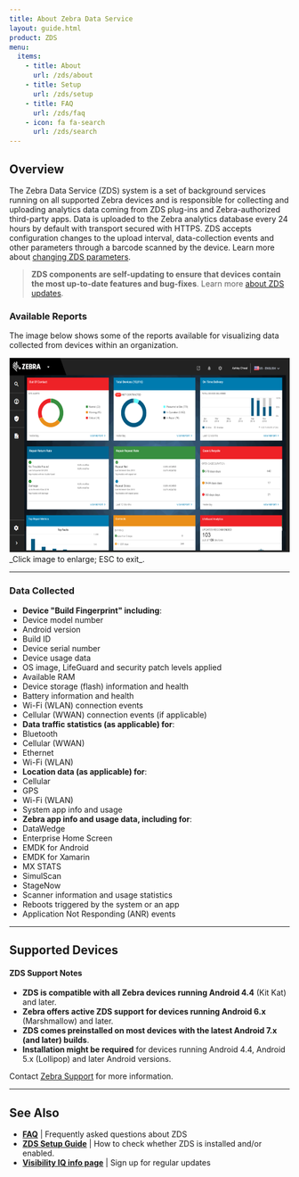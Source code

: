 ```yaml
---
title: About Zebra Data Service
layout: guide.html
product: ZDS
menu:
  items:
    - title: About
      url: /zds/about
    - title: Setup
      url: /zds/setup
    - title: FAQ
      url: /zds/faq
    - icon: fa fa-search
      url: /zds/search
---
```

<a id="system_config"></a>
## Overview

The Zebra Data Service (ZDS) system is a set of background services running on all supported Zebra devices and is responsible for collecting and uploading analytics data coming from ZDS plug-ins and Zebra-authorized third-party apps. Data is uploaded to the Zebra analytics database every 24 hours by default with transport secured with HTTPS. ZDS accepts configuration changes to the upload interval, data-collection events and other parameters through a barcode scanned by the device. Learn more about [changing ZDS parameters](../faq/#qcananyzdsparameterscanbechanged). 

> **ZDS components are self-updating to ensure that devices contain the most up-to-date features and bug-fixes**. Learn more [about ZDS updates](../faq/#qwhatisthesizeofthezdsupdatedownload).

### Available Reports
The image below shows some of the reports available for visualizing data collected from devices within an organization. 

<img alt="image" style="height:350px" src="VisibilityIQ_dashboard.png"/>
_Click image to enlarge; ESC to exit_. 
<br>

-----
<a id="clock_config"></a>
### Data Collected

* **Device "Build Fingerprint" including**:
 * Device model number
 * Android version
 * Build ID
* Device serial number
* Device usage data 
* OS image, LifeGuard and security patch levels applied
* Available RAM
* Device storage (flash) information and health 
* Battery information and health
* Wi-Fi (WLAN) connection events
* Cellular (WWAN) connection events (if applicable)
* **Data traffic statistics (as applicable) for**: 
 * Bluetooth
 * Cellular (WWAN)
 * Ethernet
 * Wi-Fi (WLAN)
* **Location data (as applicable) for**: 
 * Cellular 
 * GPS
 * Wi-Fi (WLAN)
* System app info and usage
* **Zebra app info and usage data, including for**:  
 * DataWedge
 * Enterprise Home Screen
 * EMDK for Android 
 * EMDK for Xamarin
 * MX STATS
 * SimulScan
 * StageNow
* Scanner information and usage statistics
* Reboots triggered by the system or an app
* Application Not Responding (ANR) events

-----
<!-- 
## What's New in v2.0


### Device Support

### New Features

-----

## Version History

### Added in v1.0

-----
 -->
## Supported Devices

#### ZDS Support Notes

* **ZDS is compatible with all Zebra devices running Android 4.4** (Kit Kat) and later. 
* **Zebra offers active ZDS support for devices running Android 6.x** (Marshmallow) and later. 
* **ZDS comes preinstalled on most devices with the latest Android 7.x (and later) builds**. 
* **Installation might be required** for devices running Android 4.4, Android 5.x (Lollipop) and later Android versions.

Contact [Zebra Support](https://www.zebra.com/us/en/about-zebra/contact-zebra/contact-tech-support.html) for more information.

<!-- 10/6/20 matrix removed at request of engineering (TUT-44574)
<img alt="image" style="height:650px" src="zds_20_supported_devices.png"/>
_Click image to enlarge; ESC to exit_. 
<br>
 -->
-----

## See Also

* **[FAQ](../faq)** | Frequently asked questions about ZDS
* **[ZDS Setup Guide](../setup)** | How to check whether ZDS is installed and/or enabled.
* **[Visibility IQ info page](https://www.zebra.com/us/en/blog/posts/2019/zebra-operational-visibility-services-is-now-visibilityiq-foresight.html)** | Sign up for regular updates

<!-- 
menu:
  items:
    - title: About
      url: /oemconfig/9-3/about
    - title: Setup
      url: /oemconfig/9-3/setup
    - title: FAQs
      url: /oemconfig/9-3/faq
    - title: Managed Configurations
      url: /oemconfig/9-3/mc
    - icon: fa fa-search
      url: /oemconfig/9-3/search -->